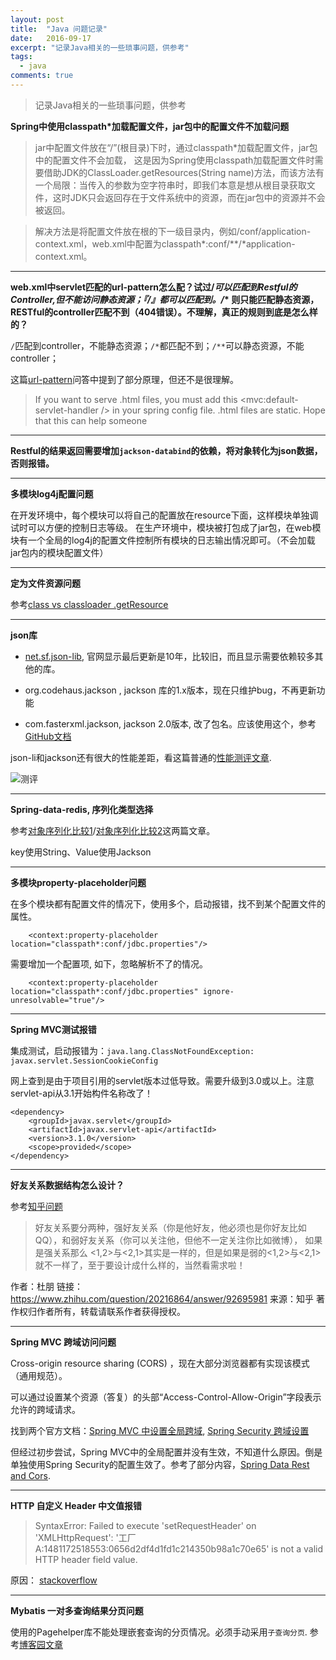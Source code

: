 ```yaml
---
layout: post
title:  "Java 问题记录"
date:   2016-09-17
excerpt: "记录Java相关的一些琐事问题，供参考"
tags: 
  - java
comments: true
---
```


> 记录Java相关的一些琐事问题，供参考

**Spring中使用classpath*加载配置文件，jar包中的配置文件不加载问题**

> jar中配置文件放在“/”(根目录)下时，通过classpath*加载配置文件，jar包中的配置文件不会加载，
这是因为Spring使用classpath加载配置文件时需要借助JDK的ClassLoader.getResources(String name)方法，而该方法有一个局限：当传入的参数为空字符串时，即我们本意是想从根目录获取文件，这时JDK只会返回存在于文件系统中的资源，而在jar包中的资源并不会被返回。

> 解决方法是将配置文件放在根的下一级目录内，例如/conf/application-context.xml，web.xml中配置为classpath*:conf/**/*application-context.xml。

***

__web.xml中servlet匹配的url-pattern怎么配？试过/*可以匹配到Restful的Controller,但不能访问静态资源；『/』都可以匹配到。/** 则只能匹配静态资源，RESTful的controller匹配不到（404错误）。不理解，真正的规则到底是怎么样的？__

`/`匹配到controller，不能静态资源；`/*`都匹配不到；`/**`可以静态资源，不能controller；

这篇[url-pattern]问答中提到了部分原理，但还不是很理解。

> If you want to serve .html files, you must add this <mvc:default-servlet-handler /> in your spring config file. .html files are static. Hope that this can help someone

***

__Restful的结果返回需要增加`jackson-databind`的依赖，将对象转化为json数据，否则报错。__

***

__多模块log4j配置问题__

在开发环境中，每个模块可以将自己的配置放在resource下面，这样模块单独调试时可以方便的控制日志等级。 在生产环境中，模块被打包成了jar包，在web模块有一个全局的log4j的配置文件控制所有模块的日志输出情况即可。（不会加载jar包内的模块配置文件）

***

__定为文件资源问题__

参考[class vs classloader .getResource]

*** 

__json库__

- [net.sf.json-lib], 官网显示最后更新是10年，比较旧，而且显示需要依赖较多其他的库。

- org.codehaus.jackson , jackson 库的1.x版本，现在只维护bug，不再更新功能 
- com.fasterxml.jackson, jackson 2.0版本, 改了包名。应该使用这个，参考[GitHub文档]

json-li和jackson还有很大的性能差距，看这篇普通的[性能测评文章].

![测评](http://img.codfly.com/16-9-10/64435577.jpg)

***

__Spring-data-redis, 序列化类型选择__

参考[对象序列化比较1]/[对象序列化比较2]这两篇文章。

key使用String、Value使用Jackson

***

__多模块property-placeholder问题__

在多个模块都有配置文件的情况下，使用多个，启动报错，找不到某个配置文件的属性。
```
    <context:property-placeholder location="classpath*:conf/jdbc.properties"/>
```

需要增加一个配置项, 如下，忽略解析不了的情况。
```
    <context:property-placeholder location="classpath*:conf/jdbc.properties" ignore-unresolvable="true"/>
```

***

__Spring MVC测试报错__

集成测试，启动报错为：`java.lang.ClassNotFoundException: javax.servlet.SessionCookieConfig`

网上查到是由于项目引用的servlet版本过低导致。需要升级到3.0或以上。注意servlet-api从3.1开始构件名称改了！

```
<dependency>
	<groupId>javax.servlet</groupId>
	<artifactId>javax.servlet-api</artifactId>
	<version>3.1.0</version>
	<scope>provided</scope>
</dependency>
```

***

__好友关系数据结构怎么设计？__

参考[知乎问题](https://www.zhihu.com/question/20216864)

> 好友关系要分两种，强好友关系（你是他好友，他必须也是你好友比如QQ），和弱好友关系（你可以关注他，但他不一定关注你比如微博）， 如果是强关系那么 <1,2>与<2,1>其实是一样的，但是如果是弱的<1,2>与<2,1>就不一样了，至于要设计成什么样的，当然看需求啦！

作者：杜朋
链接：https://www.zhihu.com/question/20216864/answer/92695981
来源：知乎
著作权归作者所有，转载请联系作者获得授权。

***

__Spring MVC 跨域访问问题__

Cross-origin resource sharing (CORS) ，现在大部分浏览器都有实现该模式（通用规范）。

可以通过设置某个资源（答复）的头部“Access-Control-Allow-Origin”字段表示允许的跨域请求。

找到两个官方文档：[Spring MVC 中设置全局跨域](http://docs.spring.io/spring/docs/current/spring-framework-reference/htmlsingle/#_global_cors_configuration), [Spring Security 跨域设置](http://docs.spring.io/spring-security/site/docs/4.1.3.RELEASE/reference/htmlsingle/#cors)

但经过初步尝试，Spring MVC中的全局配置并没有生效，不知道什么原因。倒是单独使用Spring Security的配置生效了。参考了部分内容，[Spring Data Rest and Cors](http://stackoverflow.com/questions/31724994/spring-data-rest-and-cors).

***

__HTTP 自定义 Header 中文值报错__

> SyntaxError: Failed to execute 'setRequestHeader' on 'XMLHttpRequest': '工厂A:1481172518553:0656d2df4d1fd1c214350b98a1c70e65' is not a valid HTTP header field value.

原因：
[stackoverflow](http://stackoverflow.com/questions/34670413/regexp-to-validate-a-http-header-value)

***

__Mybatis 一对多查询结果分页问题__

使用的Pagehelper库不能处理嵌套查询的分页情况。必须手动采用`子查询分页`.
参考[博客园文章](http://www.cnblogs.com/dreamroute/p/4479187.html)

[class vs classloader .getResource]: http://blog.csdn.net/zhouysh/article/details/5889564
[url-pattern]: http://stackoverflow.com/questions/4140448/difference-between-and-in-servlet-mapping-url-pattern
[net.sf.json-lib]: http://json-lib.sourceforge.net/
[性能测评文章]: http://blog.163.com/linfenliang@126/blog/static/127857195201382173845516/
[GitHub文档]: https://github.com/FasterXML/jackson-databind/
[对象序列化比较1]: http://www.voidcn.com/blog/hotdust/article/p-6084492.html
[对象序列化比较2]: http://shift-alt-ctrl.iteye.com/blog/1887370